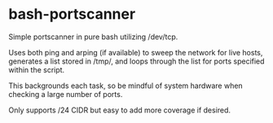 # bash-portscanner

Simple portscanner in pure bash utilizing /dev/tcp.

Uses both ping and arping (if available) to sweep the network for live hosts, generates a list stored in /tmp/, and loops through the list for ports specified within the script.

This backgrounds each task, so be mindful of system hardware when checking a large number of ports.

Only supports /24 CIDR but easy to add more coverage if desired.
